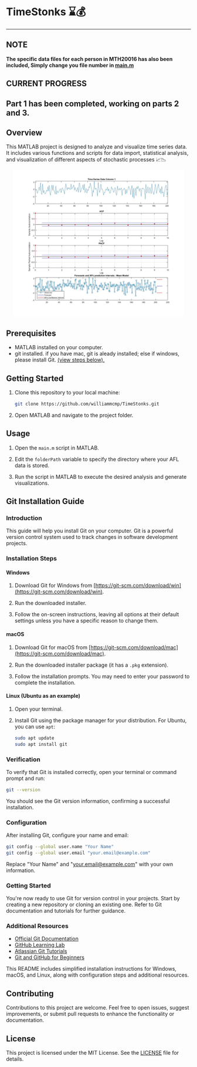 # TimeStonks ⌛💰

---
## NOTE 
**The specific data files for each person in MTH20016 has also been included, Simply change you file number in [main.m](/main.m)**

## CURRENT PROGRESS
**Part 1 has been completed, working on parts 2 and 3.**
---

## Overview

This MATLAB project is designed to analyze and visualize time series data. It includes various functions and scripts for data import, statistical analysis, and visualization of different aspects of stochastic processes 📈📉

<p align="center">
  <img src="figures/Example_of_mean_model.jpg"  style="max-height:400px;"/> 
</p>

## Prerequisites

- MATLAB installed on your computer.
- git installed. if you have mac, git is aleady installed; else if windows, please install Git. [(view steps below).](#git-installation-guide) 
## Getting Started

1. Clone this repository to your local machine:

    ```bash
    git clone https://github.com/williammcmp/TimeStonks.git
    ```

2. Open MATLAB and navigate to the project folder.

## Usage

1. Open the `main.m` script in MATLAB.

2. Edit the `folderPath` variable to specify the directory where your AFL data is stored.

3. Run the script in MATLAB to execute the desired analysis and generate visualizations.

## Git Installation Guide

### Introduction

This guide will help you install Git on your computer. Git is a powerful version control system used to track changes in software development projects.

### Installation Steps

#### Windows

1. Download Git for Windows from [https://git-scm.com/download/win](https://git-scm.com/download/win).

2. Run the downloaded installer.

3. Follow the on-screen instructions, leaving all options at their default settings unless you have a specific reason to change them.

#### macOS

1. Download Git for macOS from [https://git-scm.com/download/mac](https://git-scm.com/download/mac).

2. Run the downloaded installer package (it has a `.pkg` extension).

3. Follow the installation prompts. You may need to enter your password to complete the installation.

#### Linux (Ubuntu as an example)

1. Open your terminal.

2. Install Git using the package manager for your distribution. For Ubuntu, you can use `apt`:

   ```bash
   sudo apt update
   sudo apt install git
   ```

### Verification

To verify that Git is installed correctly, open your terminal or command prompt and run:

```bash
git --version
```

You should see the Git version information, confirming a successful installation.

### Configuration

After installing Git, configure your name and email:

```bash
git config --global user.name "Your Name"
git config --global user.email "your.email@example.com"
```

Replace "Your Name" and "your.email@example.com" with your own information.

### Getting Started

You're now ready to use Git for version control in your projects. Start by creating a new repository or cloning an existing one. Refer to Git documentation and tutorials for further guidance.

### Additional Resources

- [Official Git Documentation](https://git-scm.com/doc)
- [GitHub Learning Lab](https://lab.github.com/)
- [Atlassian Git Tutorials](https://www.atlassian.com/git/tutorials)
- [Git and GitHub for Beginners](https://guides.github.com/activities/hello-world/)

This README includes simplified installation instructions for Windows, macOS, and Linux, along with configuration steps and additional resources. 

## Contributing

Contributions to this project are welcome. Feel free to open issues, suggest improvements, or submit pull requests to enhance the functionality or documentation.

## License

This project is licensed under the MIT License. See the [LICENSE](/LICENSE) file for details.

